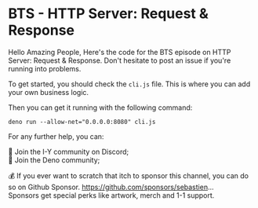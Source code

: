 # BTS - HTTP Server: Request & Response

Hello Amazing People,
Here's the code for the BTS episode on HTTP Server: Request & Response.
Don't hesitate to post an issue if you're running into problems.

To get started, you should check the `cli.js` file. This is where you can add
your own business logic.

Then you can get it running with the following command:
```
deno run --allow-net="0.0.0.0:8080" cli.js
```

For any further help, you can:

💬 Join the I-Y community on Discord;  
🦕 Join the Deno community;  

💰 If you ever want to scratch that itch to sponsor this channel, you can do so 
on Github Sponsor. https://github.com/sponsors/sebastien...  
Sponsors get special perks like artwork, merch and 1-1 support.
